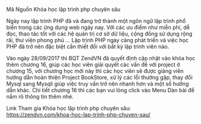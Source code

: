 Mã Nguồn Khóa học lập trình php chuyên sâu

Ngày nay lập trình PHP đã và đang trở thành một ngôn ngữ lập trình phổ biến trong các ứng dụng web ngày nay. Với các ưu điểm như miễn phí, dễ đọc, thao tác tốt với các hệ quản trị cơ sở dữ liệu, cộng đồng sử dụng rộng rãi, thư viện phong phú … Lập trình PHP ngày càng phát triển và việc học PHP đã trở nên đặc biệt cần thiết đối với bất kỳ lập trình viên nào.

Vào ngày 28/09/2017 thì BQT ZendVN đã quyết định cập nhật vào khóa học thêm chương 16, giúp các học viên giải quyết các vấn đề với project ở chương 15, với chương học mới này thì các học viên sẽ được giảng viên hướng dẫn hoàn thiện Project BookStore, xử lý các lỗi thường gặp, thay đổi Mysql sang Mysqli giúp việc truy vấn trở nên nhanh hơn và một số hướng dẫn khác. Chi tiết chương 16 thì các bạn vui lòng click vào Menu Dàn bài để nắm rõ thông tin thêm nhé.

Link Tham gia Khóa học lập trình php chuyên sâu: https://zendvn.com/khoa-hoc-lap-trinh-php-chuyen-sau/
